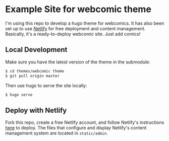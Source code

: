 # Example Site for webcomic theme
I'm using this repo to develop a hugo theme for webcomics. It has also been set up to use [Netlify](https://www.netlifycms.org/) for free deployment and content management. Basically, it's a ready-to-deploy webcomic site. Just add comics!

## Local Development
Make sure you have the latest version of the theme in the submodule:
```bash
$ cd themes/webcomic theme
$ git pull origin master
```

Then use hugo to serve the site locally:
```bash
$ hugo serve
```

## Deploy with Netlify
Fork this repo, create a free Netlify account, and follow Netlify's instructions [here](https://www.netlifycms.org/docs/hugo/#deploying-with-netlify) to deploy. The files that configure and display Netlify's content management system are located in `static/admin`.